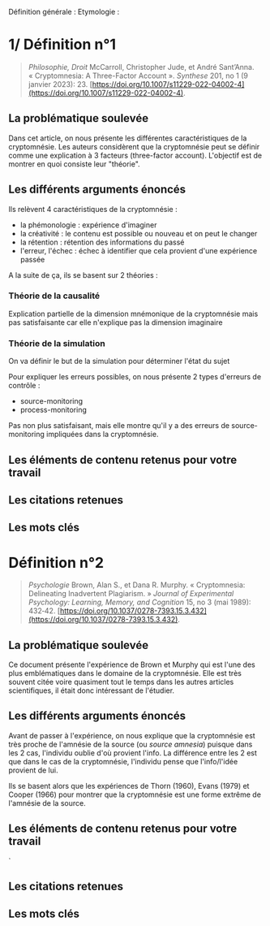 Définition générale : 
Etymologie : 

# 1/ Définition n°1

> *Philosophie, Droit*
> McCarroll, Christopher Jude, et André Sant’Anna. « Cryptomnesia: A Three-Factor Account ». _Synthese_ 201, no 1 (9 janvier 2023): 23. [https://doi.org/10.1007/s11229-022-04002-4](https://doi.org/10.1007/s11229-022-04002-4).
## La problématique soulevée

Dans cet article, on nous présente les différentes caractéristiques de la cryptomnésie. Les auteurs considèrent que la cryptomnésie peut se définir comme une explication à 3 facteurs (three-factor account). L'objectif est de montrer en quoi consiste leur "théorie".
## Les différents arguments énoncés

Ils relèvent 4 caractéristiques de la cryptomnésie : 
- la phémonologie : expérience d'imaginer
- la créativité : le contenu est possible ou nouveau et on peut le changer
- la rétention : rétention des informations du passé
- l'erreur, l'échec : échec à identifier que cela provient d'une expérience passée

A la suite de ça, ils se basent sur 2 théories : 
### Théorie de la causalité 
Explication partielle de la dimension mnémonique de la cryptomnésie mais pas satisfaisante car elle n'explique pas la dimension imaginaire

### Théorie de la simulation 
On va définir le but de la simulation pour déterminer l'état du sujet 

Pour expliquer les erreurs possibles, on nous présente 2 types d'erreurs de contrôle : 
- source-monitoring 
- process-monitoring

Pas non plus satisfaisant, mais elle montre qu'il y a des erreurs de source-monitoring impliquées dans la cryptomnésie. 
## Les éléments de contenu retenus pour votre travail


## Les citations retenues


## Les mots clés

# Définition n°2 

>*Psychologie*
>Brown, Alan S., et Dana R. Murphy. « Cryptomnesia: Delineating Inadvertent Plagiarism. » _Journal of Experimental Psychology: Learning, Memory, and Cognition_ 15, no 3 (mai 1989): 432‑42. [https://doi.org/10.1037/0278-7393.15.3.432](https://doi.org/10.1037/0278-7393.15.3.432).

## La problématique soulevée

Ce document présente l'expérience de Brown et Murphy qui est l'une des plus emblématiques dans le domaine de la cryptomnésie. Elle est très souvent citée voire quasiment tout le temps dans les autres articles scientifiques, il était donc intéressant de l'étudier. 
## Les différents arguments énoncés

Avant de passer à l'expérience, on nous explique que la cryptomnésie est très proche de l'amnésie de la source (ou *source amnesia*) puisque dans les 2 cas, l'individu oublie d'où provient l'info. 
La différence entre les 2 est que dans le cas de la cryptomnésie, l'individu pense que l'info/l'idée provient de lui. 

Ils se basent alors que les expériences de Thorn (1960), Evans (1979) et Cooper (1966) pour montrer que la cryptomnésie est une forme extrême de l'amnésie de la source. 


## Les éléments de contenu retenus pour votre travail
`

## Les citations retenues


## Les mots clés